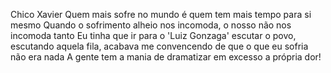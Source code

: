 Chico Xavier
Quem mais sofre no mundo é quem tem mais tempo para si mesmo Quando o sofrimento alheio nos incomoda, o nosso não nos incomoda tanto Eu tinha que ir para o 'Luiz Gonzaga' escutar o povo, escutando aquela fila, acabava me convencendo de que o que eu sofria não era nada A gente tem a mania de dramatizar em excesso a própria dor!

